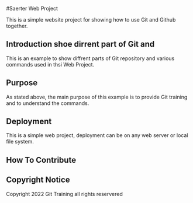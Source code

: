 #Saerter Web Project

This is a simple website project for showing how to use Git and Github together.

## Introduction shoe dirrent part of Git and 
This is an example to show diffrent parts of Git repository and various commands used in thsi Web Project. 

## Purpose
As stated above, the main purpose of this example is to provide Git training and to understand the commands.

## Deployment
This is a simple  web project, deployment can be on any web server or local file system. 

## How To Contribute

## Copyright Notice
Copyright 2022 Git Training all rights reservered